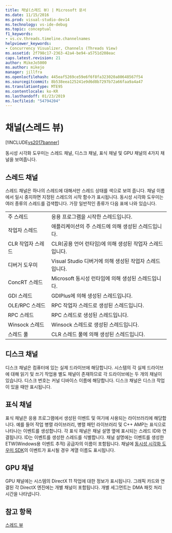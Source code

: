 ```yaml
---
title: 채널(스레드 뷰) | Microsoft 문서
ms.date: 11/15/2016
ms.prod: visual-studio-dev14
ms.technology: vs-ide-debug
ms.topic: conceptual
f1_keywords:
- vs.cv.threads.timeline.channelnames
helpviewer_keywords:
- Concurrency Visualizer, Channels (Threads View)
ms.assetid: 2f798c17-2363-42a4-be94-a5751d208eac
caps.latest.revision: 21
author: MikeJo5000
ms.author: mikejo
manager: jillfra
ms.openlocfilehash: 445eaf5269ce59e6f6f8fa323020a80648567f54
ms.sourcegitcommit: 8b538eea125241e9d6d8b7297b72a66faa9a4a47
ms.translationtype: MTE95
ms.contentlocale: ko-KR
ms.lasthandoff: 01/23/2019
ms.locfileid: "54794204"
---
```

# <a name="channels-threads-view"></a>채널(스레드 뷰)
[!INCLUDE[vs2017banner](../includes/vs2017banner.md)]

동시성 시각화 도우미는 스레드 채널, 디스크 채널, 표식 채널 및 GPU 채널의 4가지 채널을 보여줍니다.  
  
## <a name="thread-channels"></a>스레드 채널  
 스레드 채널은 하나의 스레드에 대해서만 스레드 상태를 색으로 보여 줍니다. 채널 이름에서 일시 중지하면 지정된 스레드의 시작 함수가 표시됩니다. 동시성 시각화 도우미는 여러 종류의 스레드를 검색합니다. 가장 일반적인 종류가 다음 표에 나와 있습니다.  
  
|||  
|-|-|  
|주 스레드|응용 프로그램을 시작한 스레드입니다.|  
|작업자 스레드|애플리케이션의 주 스레드에 의해 생성된 스레드입니다.|  
|CLR 작업자 스레드|CLR(공용 언어 런타임)에 의해 생성된 작업자 스레드입니다.|  
|디버거 도우미|Visual Studio 디버거에 의해 생성된 작업자 스레드입니다.|  
|ConcRT 스레드|Microsoft 동시성 런타임에 의해 생성된 스레드입니다.|  
|GDI 스레드|GDIPlus에 의해 생성된 스레드입니다.|  
|OLE/RPC 스레드|RPC 작업자 스레드로 생성된 스레드입니다.|  
|RPC 스레드|RPC 스레드로 생성된 스레드입니다.|  
|Winsock 스레드|Winsock 스레드로 생성된 스레드입니다.|  
|스레드 풀|CLR 스레드 풀에 의해 생성된 스레드입니다.|  
  
## <a name="disk-channels"></a>디스크 채널  
 디스크 채널은 컴퓨터에 있는 실제 드라이브에 해당합니다. 시스템의 각 실제 드라이브에 대해 읽기 및 쓰기 작업용 별도 채널이 존재하므로 각 드라이브에는 두 개의 채널이 있습니다. 디스크 번호는 커널 디바이스 이름에 해당합니다. 디스크 채널은 디스크 작업이 있을 때만 표시됩니다.  
  
## <a name="marker-channels"></a>표식 채널  
 표식 채널은 응용 프로그램에서 생성된 이벤트 및 여기에 사용되는 라이브러리에 해당합니다. 예를 들어 작업 병렬 라이브러리, 병렬 패턴 라이브러리 및 C++ AMP는 표식으로 나타나는 이벤트를 생성합니다. 각 표식 채널은 채널 설명 옆에 표시되는 스레드 ID와 연결됩니다. ID는 이벤트를 생성한 스레드를 식별합니다. 채널 설명에는 이벤트를 생성한 ETW(Windows용 이벤트 추적) 공급자의 이름이 포함됩니다. 채널에 [동시성 시각화 도우미 SDK](../profiling/concurrency-visualizer-sdk.md)의 이벤트가 표시될 경우 계열 이름도 표시됩니다.  
  
## <a name="gpu-channels"></a>GPU 채널  
 GPU 채널에는 시스템의 DirectX 11 작업에 대한 정보가 표시됩니다.  그래픽 카드와 연결된 각 DirectX 엔진에는 개별 채널이 포함됩니다.  개별 세그먼트는 DMA 패킷 처리 시간을 나타냅니다.  
  
## <a name="see-also"></a>참고 항목  
 [스레드 뷰](../profiling/threads-view-parallel-performance.md)
